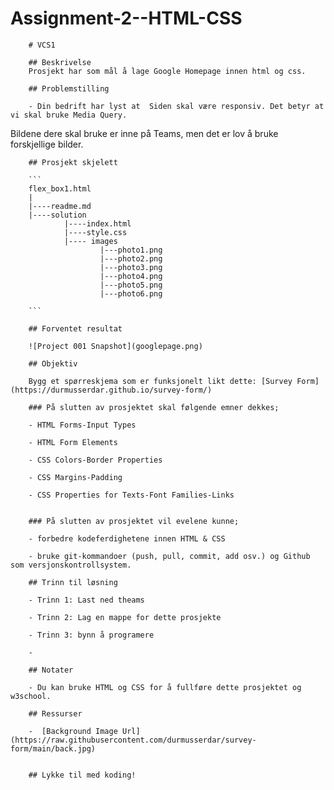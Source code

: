 # Assignment-2--HTML-CSS
        # VCS1

        ## Beskrivelse
        Prosjekt har som mål å lage Google Homepage innen html og css.

        ## Problemstilling

        - Din bedrift har lyst at  Siden skal være responsiv. Det betyr at vi skal bruke Media Query. 

Bildene dere skal bruke er inne på Teams, men det er lov å bruke forskjellige bilder. 

        ## Prosjekt skjelett 

        ```
        flex_box1.html
        |
        |----readme.md                   
        |----solution
                |----index.html  
                |----style.css
                |---- images 
                        |---photo1.png
                        |---photo2.png
                        |---photo3.png
                        |---photo4.png
                        |---photo5.png
                        |---photo6.png
                
        ```

        ## Forventet resultat

        ![Project 001 Snapshot](googlepage.png)

        ## Objektiv

        Bygg et spørreskjema som er funksjonelt likt dette: [Survey Form](https://durmusserdar.github.io/survey-form/)

        ### På slutten av prosjektet skal følgende emner dekkes;

        - HTML Forms-Input Types 

        - HTML Form Elements

        - CSS Colors-Border Properties

        - CSS Margins-Padding

        - CSS Properties for Texts-Font Families-Links


        ### På slutten av prosjektet vil evelene kunne;

        - forbedre kodeferdighetene innen HTML & CSS

        - bruke git-kommandoer (push, pull, commit, add osv.) og Github som versjonskontrollsystem.

        ## Trinn til løsning
        
        - Trinn 1: Last ned theams

        - Trinn 2: Lag en mappe for dette prosjekte

        - Trinn 3: bynn å programere
                
        -

        ## Notater

        - Du kan bruke HTML og CSS for å fullføre dette prosjektet og w3school.

        ## Ressurser

        -  [Background Image Url](https://raw.githubusercontent.com/durmusserdar/survey-form/main/back.jpg)


        ## Lykke til med koding!

